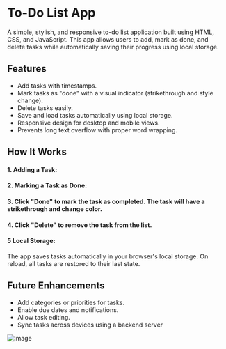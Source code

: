 # To-Do List App
A simple, stylish, and responsive to-do list application built using HTML, CSS, and JavaScript. This app allows users to add, mark as done, and delete tasks while automatically saving their progress using local storage.

## Features
* Add tasks with timestamps.
* Mark tasks as "done" with a visual indicator (strikethrough and style change).
* Delete tasks easily.
* Save and load tasks automatically using local storage.
* Responsive design for desktop and mobile views.
* Prevents long text overflow with proper word wrapping.


## How It Works
#### 1. Adding a Task:

#### 2. Marking a Task as Done:

#### 3. Click "Done" to mark the task as completed. The task will have a strikethrough and change color.

#### 4. Click "Delete" to remove the task from the list.

#### 5 Local Storage:
The app saves tasks automatically in your browser's local storage.
On reload, all tasks are restored to their last state.


## Future Enhancements
* Add categories or priorities for tasks.
* Enable due dates and notifications.
* Allow task editing.
* Sync tasks across devices using a backend server

![image](https://github.com/user-attachments/assets/b3e3d1b3-4df1-441c-a6f2-c8ac88a56688)

